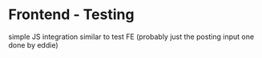 # Frontend - Testing

simple JS integration similar to test FE (probably just the posting input one done by eddie)
